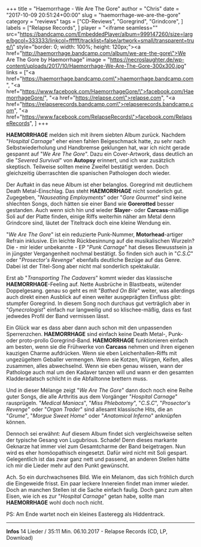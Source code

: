 +++
title = "Haemorrhage - We Are The Gore"
author = "Chris"
date = "2017-10-09 20:51:24+00:00"
slug = "haemorrhage-we-are-the-gore"
category = "reviews"
tags = ["CD-Reviews", "Goregrind", "Grindcore", ]
labels = ["Relapse Records", ]
player = "<iframe seamless=\"\" src=\"https://bandcamp.com/EmbeddedPlayer/album=999147260/size=large/bgcol=333333/linkcol=ffffff/tracklist=false/artwork=small/transparent=true/\" style=\"border: 0; width: 100%; height: 120px;\"><a href=\"http://haemorrhage.bandcamp.com/album/we-are-the-gore\">We Are The Gore by Haemorrhage</a></iframe>"
image = "https://necroslaughter.de/wp-content/uploads/2017/10/Haemorrhage-We-Are-The-Gore-300x300.jpg"
links = ["<a href=\"https://haemorrhage.bandcamp.com\">haemorrhage.bandcamp.com</a>", "<a href=\"https://www.facebook.com/HaemorrhageGore/\">facebook.com/HaemorrhageGore/</a>", "<a href=\"https://relapse.com\">relapse.com</a>", "<a href=\"https://relapserecords.bandcamp.com\">relapserecords.bandcamp.com</a>", "<a href=\"https://www.facebook.com/RelapseRecords\">facebook.com/RelapseRecords</a>", ]
+++

**HAEMORRHAGE** melden sich mit ihrem siebten Album zurück. Nachdem "_Hospital Carnage_" eher einen fahlen Beigeschmack hatte, zu sehr nach Selbstwiederholung und Handbremse geklungen hat, war ich nicht gerade gespannt auf "_We Are The Gore_". Dazu ein Cover-Artwork, dass deutlich an die "_Severed Survival_" von **Autopsy** erinnert, und ich war zusätzlich skeptisch. Teilweise sollten meine Zweifel bestätigt werden. Doch gleichzeitig überraschten die spanischen Pathologen doch wieder.

Der Auftakt in das neue Album ist eher belanglos. Goregrind mit deutlichem Death Metal-Einschlag. Das steht **HAEMORRHAGE** nicht sonderlich gut. Zugegeben, "_Nauseating Employments_" oder "_Gore Gourmet_" sind keine shlechten Songs, doch hätten sie einer Band wie **Gorerotted** besser gestanden. Auch wenn sich hin und wieder **Slayer**- oder **Carcass**-mäßige Soli auf der Platte finden, einige Riffs weiterhin näher am Metal denn Grindcore sind, läutet der Titeltrack doch eine kleine Wendung ein.

"_We Are The Gore_" ist ein reduzierte Punk-Nummer, **Motorhead**-artiger Refrain inklusive. Ein leichte Rückbesinnung auf die musikalischen Wurzeln? Die - mir leider unbekannte - EP "_Punk Carnage_" hat dieses Bewusstsein ja in jüngster Vergangenheit nochmal bestätigt. So finden sich auch in "_C.S.C_" oder "_Prosector's Revenge_" ebenfalls deutliche Bezüge auf das Genre. Dabei ist der Titel-Song aber nicht mal sonderlich spektakulär.

Erst ab "_Transporting The Cadavers_" kommt wieder das klassische **HAEMORRHAGE**-Feeling auf. Nette Ausbrüche in Blastbeats, wütender Doppelgesang. genau so geht es mit "_Bathed On Bile_" weiter, was allerdings auch direkt einen Ausblick auf einen weiter ausgeprägten Einfluss gibt: stumpfer Goregrind. In diesem Song noch durchaus gut verträglich aber in "_Gynecrologist_" einfach nur langweilig und so klischee-mäßig, dass es fast jedwedes Profil der Band vermissen lässt.

Ein Glück war es dass aber dann auch schon mit den unpassenden Sperrenzchen. **HAEMORRHAGE** sind einfach keine Death Metal-, Punk- oder proto-prollo Goregrind-Band. **HAEMORRHAGE** funktionieren einfach am besten, wenn sie die Frühwerke von **Carcass** nehmen und ihren eigenen kauzigen Charme aufdrücken. Wenn sie eben Leichenhallen-Riffs mit ungezügeltem Geballer vermengen. Wenn sie Kotzen, Würgen, Keifen, alles zusammen, alles abwechselnd. Wenn sie eben genau wissen, wann der Pathologe auch mal um den Kadaver tanzen will und wann er den gesamten Kladderadatsch schlicht in die Abfalltonne brettern muss.

Und in dieser Mélange zeigt "_We Are The Gore_" dann doch noch eine Reihe guter Songs, die alle Arthritis aus dem Vorgänger "_Hospital Carnage_" rausprügeln. "_Medical Maniacs_", "_Miss Phlebotomy_", "_C.S.C_", "_Prosector's Revenge_" oder "_Organ Trader_" sind allesamt klassische Hits, die an "_Grume_", "_Morgue Sweet Home_" oder "_Anatomical Inferno_" anknüpfen können.

Dennoch sei erwähnt: Auf diesem Album findet sich vergleichsweise selten der typische Gesang von Lugubrious. Schade! Denn dieses markante Geknarze hat immer viel zum Gesamtcharme der Band beigetragen. Nun wird es eher homöopathisch eingesetzt. Dafür wird nicht mit Soli gespart. Gelegentlich ist das zwar ganz nett und passend, an anderen Stellen hätte ich mir die Lieder mehr auf den Punkt gewünscht.

Ach. So ein durchwachsenes Bild. Wie ein Melanom, das sich fröhlich durch die Eingeweide frisst. Ein paar leckere Innereien findet man immer wieder. Doch an manchen Stellen ist die Sache einfach faulig. Doch ganz zum alten Eisen, wie ich es zur "_Hospital Carnage_" getan habe, sollte man **HAEMORRHAGE** wohl doch noch nicht.

PS: Am Ende wartet noch ein kleines Easteregg als Hiddentrack.





---
**Infos**
14 Lieder / 35:11 Min.
06.10.2017 - Relapse Records (CD, LP, Download)
